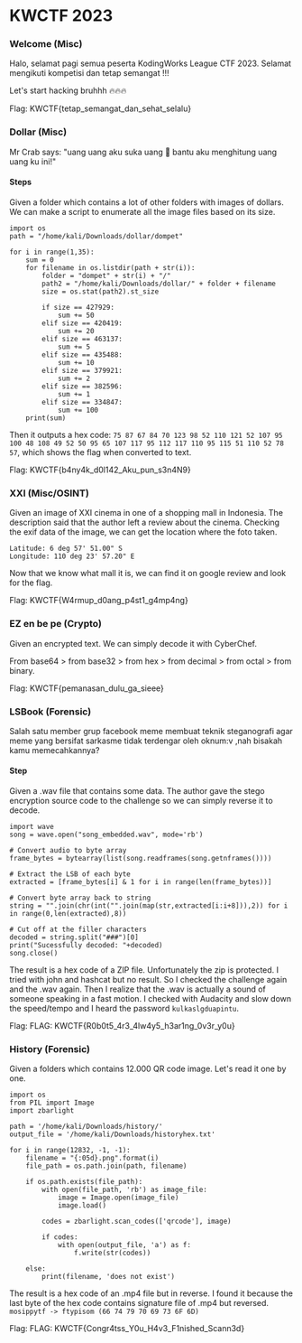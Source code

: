 # KWCTF 2023

### Welcome (Misc)

Halo, selamat pagi semua peserta KodingWorks League CTF 2023. Selamat mengikuti kompetisi dan tetap semangat !!!

Let's start hacking bruhhh 🔥🔥🔥

Flag: KWCTF{tetap_semangat_dan_sehat_selalu}

### Dollar (Misc)

Mr Crab says: "uang uang aku suka uang 🤑 bantu aku menghitung uang uang ku ini!"

#### Steps
Given a folder which contains a lot of other folders with images of dollars. We can make a script to enumerate all the image files based on its size.
```
import os
path = "/home/kali/Downloads/dollar/dompet"

for i in range(1,35):
    sum = 0
    for filename in os.listdir(path + str(i)):
        folder = "dompet" + str(i) + "/"
        path2 = "/home/kali/Downloads/dollar/" + folder + filename
        size = os.stat(path2).st_size
        
        if size == 427929:
            sum += 50
        elif size == 420419:
            sum += 20
        elif size == 463137:
            sum += 5    
        elif size == 435488:
            sum += 10
        elif size == 379921:
            sum += 2
        elif size == 382596:
            sum += 1
        elif size == 334847:
            sum += 100
    print(sum)

```
Then it outputs a hex code: ``75 87 67 84 70 123 98 52 110 121 52 107 95 100 48 108 49 52 50 95 65 107 117 95 112 117 110 95 115 51 110 52 78 57``, which shows the flag when converted to text.

Flag: KWCTF{b4ny4k_d0l142_Aku_pun_s3n4N9}

### XXI (Misc/OSINT)
Given an image of XXI cinema in one of a shopping mall in Indonesia. The description said that the author left a review about the cinema.
Checking the exif data of the image, we can get the location where the foto taken.
```
Latitude: 6 deg 57' 51.00" S
Longitude: 110 deg 23' 57.20" E
```
Now that we know what mall it is, we can find it on google review and look for the flag.

Flag: KWCTF{W4rmup_d0ang_p4st1_g4mp4ng}

### EZ en be pe (Crypto)
Given an encrypted text. We can simply decode it with CyberChef.

From base64 > from base32 > from hex > from decimal > from octal > from binary.

Flag: KWCTF{pemanasan_dulu_ga_sieee}

### LSBook (Forensic)
Salah satu member grup facebook meme membuat teknik steganografi agar meme yang bersifat sarkasme tidak terdengar oleh oknum:v ,nah bisakah kamu memecahkannya?

#### Step
Given a .wav file that contains some data. The author gave the stego encryption source code to the challenge so we can simply reverse it to decode.
```
import wave
song = wave.open("song_embedded.wav", mode='rb')

# Convert audio to byte array
frame_bytes = bytearray(list(song.readframes(song.getnframes())))

# Extract the LSB of each byte
extracted = [frame_bytes[i] & 1 for i in range(len(frame_bytes))]

# Convert byte array back to string
string = "".join(chr(int("".join(map(str,extracted[i:i+8])),2)) for i in range(0,len(extracted),8))

# Cut off at the filler characters
decoded = string.split("###")[0]
print("Sucessfully decoded: "+decoded)
song.close()
```
The result is a hex code of a ZIP file. Unfortunately the zip is protected. I tried with john and hashcat but no result. So I checked the challenge again and the .wav again. Then I realize that the .wav is actually a sound of someone speaking in a fast motion. I checked with Audacity and slow down the speed/tempo and I heard the password ``kulkaslgduapintu``.

Flag: FLAG: KWCTF{R0b0t5_4r3_4lw4y5_h3ar1ng_0v3r_y0u}

### History (Forensic)
Given a folders which contains 12.000 QR code image. Let's read it one by one.

```
import os
from PIL import Image
import zbarlight

path = '/home/kali/Downloads/history/'
output_file = '/home/kali/Downloads/historyhex.txt'

for i in range(12832, -1, -1):
    filename = "{:05d}.png".format(i)
    file_path = os.path.join(path, filename)
    
    if os.path.exists(file_path):
        with open(file_path, 'rb') as image_file:
            image = Image.open(image_file)
            image.load()
        
        codes = zbarlight.scan_codes(['qrcode'], image)
        
        if codes:
            with open(output_file, 'a') as f:
                f.write(str(codes))
                
    else:
        print(filename, 'does not exist')

```
The result is a hex code of an .mp4 file but in reverse. I found it because the last byte of the hex code contains signature file of .mp4 but reversed. ``mosippytf -> ftypisom (66 74 79 70 69 73 6F 6D)``

Flag: FLAG: KWCTF{Congr4tss_Y0u_H4v3_F1nished_Scann3d}
